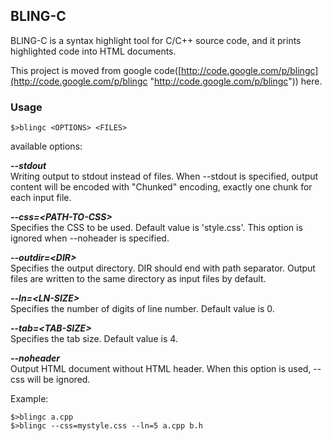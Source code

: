 ## BLING-C ##

BLING-C is a syntax highlight tool for C/C++ source code, and it prints
highlighted code into HTML documents.

This project is moved from google code([http://code.google.com/p/blingc](http://code.google.com/p/blingc "http://code.google.com/p/blingc")) here.

### Usage

	$>blingc <OPTIONS> <FILES>

available options:

***--stdout***<br>
	Writing output to stdout instead of files. When --stdout is specified, output content will be encoded with "Chunked" encoding, exactly one chunk for each input file.

***--css=&lt;PATH-TO-CSS&gt;***<br>
    Specifies the CSS to be used. Default value is 'style.css'. This option is ignored when --noheader is specified.

***--outdir=&lt;DIR&gt;***<br>
    Specifies the output directory. DIR should end with path separator. Output files are written to the same directory as input files by default.

***--ln=&lt;LN-SIZE&gt;***<br>
    Specifies the number of digits of line number. Default value is 0.

***--tab=&lt;TAB-SIZE&gt;***<br>
    Specifies the tab size. Default value is 4.

***--noheader***<br>
    Output HTML document without HTML header. When this option is used, --css will be ignored.

Example:

    $>blingc a.cpp
    $>blingc --css=mystyle.css --ln=5 a.cpp b.h